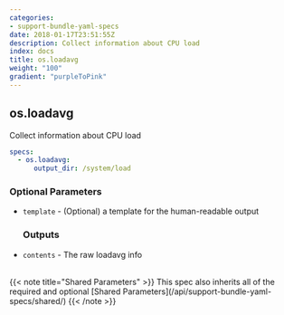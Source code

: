 ```yaml
---
categories:
- support-bundle-yaml-specs
date: 2018-01-17T23:51:55Z
description: Collect information about CPU load
index: docs
title: os.loadavg
weight: "100"
gradient: "purpleToPink"
---
```


## os.loadavg

Collect information about CPU load


```yaml
specs:
  - os.loadavg:
      output_dir: /system/load
```


### Optional Parameters


- `template` - (Optional) a template for the human-readable output



    ### Outputs

    
- `contents` - The raw loadavg info 


<br>
{{< note title="Shared Parameters" >}}
This spec also inherits all of the required and optional [Shared Parameters](/api/support-bundle-yaml-specs/shared/)
{{< /note >}}

    